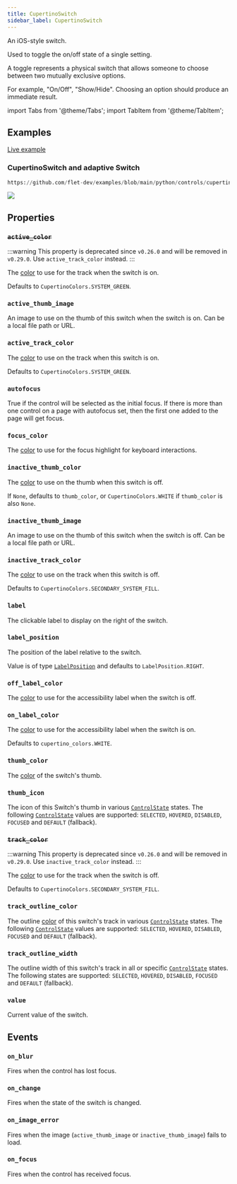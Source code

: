 ```yaml
---
title: CupertinoSwitch
sidebar_label: CupertinoSwitch
---
```


An iOS-style switch.

Used to toggle the on/off state of a single setting.

A toggle represents a physical switch that allows someone to choose between two mutually exclusive options.

For example, "On/Off", "Show/Hide". Choosing an option should produce an immediate result.

import Tabs from '@theme/Tabs';
import TabItem from '@theme/TabItem';

## Examples

[Live example](https://flet-controls-gallery.fly.dev/input/cupertinoswitch)

### CupertinoSwitch and adaptive Switch


```python reference
https://github.com/flet-dev/examples/blob/main/python/controls/cupertino/cupertino-input-and-selections/cupertino-switch-example.py
```


<img src="/img/docs/controls/cupertinoswitch/cupertino-switch.gif" className="screenshot-70"/>

## Properties

### ~~`active_color`~~

:::warning
This property is deprecated since `v0.26.0` and will be removed in `v0.29.0`. Use `active_track_color` instead.
:::

The [color](/docs/reference/colors) to use for the track when the switch is on.

Defaults to `CupertinoColors.SYSTEM_GREEN`.

### `active_thumb_image`

An image to use on the thumb of this switch when the switch is on. Can be a local file path or URL.

### `active_track_color`

The [color](/docs/reference/colors) to use on the track when this switch is on.

Defaults to `CupertinoColors.SYSTEM_GREEN`.

### `autofocus`

True if the control will be selected as the initial focus. If there is more than one control on a page with autofocus set, then the first one added to the page will get focus.

### `focus_color`

The [color](/docs/reference/colors) to use for the focus highlight for keyboard interactions.

### `inactive_thumb_color`

The [color](/docs/reference/colors) to use on the thumb when this switch is off.

If `None`, defaults to `thumb_color`, or `CupertinoColors.WHITE` if `thumb_color` is also `None`.

### `inactive_thumb_image`

An image to use on the thumb of this switch when the switch is off. Can be a local file path or URL.

### `inactive_track_color`

The [color](/docs/reference/colors) to use on the track when this switch is off.

Defaults to `CupertinoColors.SECONDARY_SYSTEM_FILL`.

### `label`

The clickable label to display on the right of the switch.

### `label_position`

The position of the label relative to the switch.

Value is of type [`LabelPosition`](/docs/reference/types/labelposition) and defaults to `LabelPosition.RIGHT`.

### `off_label_color`

The [color](/docs/reference/colors) to use for the accessibility label when the switch is off.

### `on_label_color`

The [color](/docs/reference/colors) to use for the accessibility label when the switch is on.

Defaults to `cupertino_colors.WHITE`.

### `thumb_color`

The [color](/docs/reference/colors) of the switch's thumb.

### `thumb_icon`

The icon of this Switch's thumb in various [`ControlState`](/docs/reference/types/controlstate) states.
The following [`ControlState`](/docs/reference/types/controlstate) values are
supported: `SELECTED`, `HOVERED`, `DISABLED`, `FOCUSED` and `DEFAULT` (fallback).

### ~~`track_color`~~

:::warning
This property is deprecated since `v0.26.0` and will be removed in `v0.29.0`. Use `inactive_track_color` instead.
:::

The [color](/docs/reference/colors) to use for the track when the switch is off.

Defaults to `CupertinoColors.SECONDARY_SYSTEM_FILL`.

### `track_outline_color`

The outline [color](/docs/reference/colors) of this switch's track in
various [`ControlState`](/docs/reference/types/controlstate) states.
The following [`ControlState`](/docs/reference/types/controlstate) values are
supported: `SELECTED`, `HOVERED`, `DISABLED`, `FOCUSED` and `DEFAULT` (fallback).

### `track_outline_width`

The outline width of this switch's track in all or specific [`ControlState`](/docs/reference/types/controlstate) states. 
The following states are supported: `SELECTED`, `HOVERED`, `DISABLED`, `FOCUSED` and `DEFAULT` (fallback).


### `value`

Current value of the switch.

## Events

### `on_blur`

Fires when the control has lost focus.

### `on_change`

Fires when the state of the switch is changed.

### `on_image_error`

Fires when the image (`active_thumb_image` or `inactive_thumb_image`) fails to load.

### `on_focus`

Fires when the control has received focus.